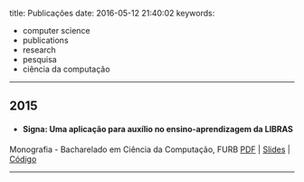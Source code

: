 title: Publicações
date: 2016-05-12 21:40:02
keywords:
- computer science
- publications
- research
- pesquisa
- ciência da computação
---
## 2015
- #### Signa: Uma aplicação para auxílio no ensino-aprendizagem da LIBRAS
Monografia - Bacharelado em Ciência da Computação, FURB
[PDF](http://dsc.inf.furb.br/arquivos/tccs/monografias/2015_1_julio-cesar-batista_monografia.pdf) | [Slides](http://dsc.inf.furb.br/arquivos/tccs/apresentacoes/2015_1_julio-cesar-batista_apresentacao.pdf) | [Código](https://github.com/ejulio/signa)

---------
